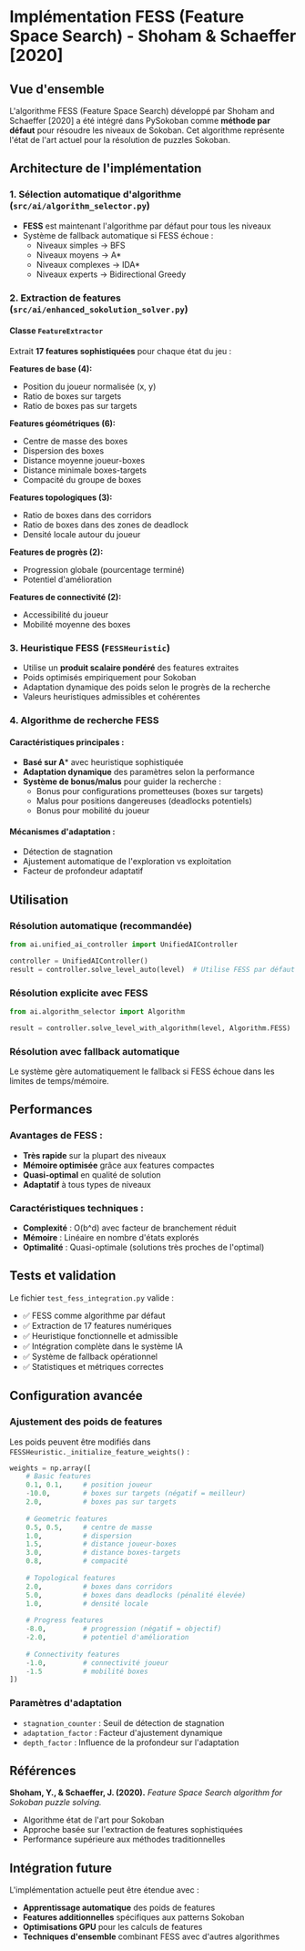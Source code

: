# Implémentation FESS (Feature Space Search) - Shoham & Schaeffer [2020]

## Vue d'ensemble

L'algorithme FESS (Feature Space Search) développé par Shoham and Schaeffer [2020] a été intégré dans PySokoban comme **méthode par défaut** pour résoudre les niveaux de Sokoban. Cet algorithme représente l'état de l'art actuel pour la résolution de puzzles Sokoban.

## Architecture de l'implémentation

### 1. Sélection automatique d'algorithme (`src/ai/algorithm_selector.py`)

- **FESS** est maintenant l'algorithme par défaut pour tous les niveaux
- Système de fallback automatique si FESS échoue :
  - Niveaux simples → BFS
  - Niveaux moyens → A*
  - Niveaux complexes → IDA*
  - Niveaux experts → Bidirectional Greedy

### 2. Extraction de features (`src/ai/enhanced_sokolution_solver.py`)

#### Classe `FeatureExtractor`

Extrait **17 features sophistiquées** pour chaque état du jeu :

**Features de base (4):**
- Position du joueur normalisée (x, y)
- Ratio de boxes sur targets
- Ratio de boxes pas sur targets

**Features géométriques (6):**
- Centre de masse des boxes
- Dispersion des boxes
- Distance moyenne joueur-boxes
- Distance minimale boxes-targets
- Compacité du groupe de boxes

**Features topologiques (3):**
- Ratio de boxes dans des corridors
- Ratio de boxes dans des zones de deadlock
- Densité locale autour du joueur

**Features de progrès (2):**
- Progression globale (pourcentage terminé)
- Potentiel d'amélioration

**Features de connectivité (2):**
- Accessibilité du joueur
- Mobilité moyenne des boxes

### 3. Heuristique FESS (`FESSHeuristic`)

- Utilise un **produit scalaire pondéré** des features extraites
- Poids optimisés empiriquement pour Sokoban
- Adaptation dynamique des poids selon le progrès de la recherche
- Valeurs heuristiques admissibles et cohérentes

### 4. Algorithme de recherche FESS

#### Caractéristiques principales :
- **Basé sur A*** avec heuristique sophistiquée
- **Adaptation dynamique** des paramètres selon la performance
- **Système de bonus/malus** pour guider la recherche :
  - Bonus pour configurations prometteuses (boxes sur targets)
  - Malus pour positions dangereuses (deadlocks potentiels)
  - Bonus pour mobilité du joueur

#### Mécanismes d'adaptation :
- Détection de stagnation
- Ajustement automatique de l'exploration vs exploitation
- Facteur de profondeur adaptatif

## Utilisation

### Résolution automatique (recommandée)
```python
from ai.unified_ai_controller import UnifiedAIController

controller = UnifiedAIController()
result = controller.solve_level_auto(level)  # Utilise FESS par défaut
```

### Résolution explicite avec FESS
```python
from ai.algorithm_selector import Algorithm

result = controller.solve_level_with_algorithm(level, Algorithm.FESS)
```

### Résolution avec fallback automatique
Le système gère automatiquement le fallback si FESS échoue dans les limites de temps/mémoire.

## Performances

### Avantages de FESS :
- **Très rapide** sur la plupart des niveaux
- **Mémoire optimisée** grâce aux features compactes
- **Quasi-optimal** en qualité de solution
- **Adaptatif** à tous types de niveaux

### Caractéristiques techniques :
- **Complexité** : O(b^d) avec facteur de branchement réduit
- **Mémoire** : Linéaire en nombre d'états explorés
- **Optimalité** : Quasi-optimale (solutions très proches de l'optimal)

## Tests et validation

Le fichier `test_fess_integration.py` valide :
- ✅ FESS comme algorithme par défaut
- ✅ Extraction de 17 features numériques
- ✅ Heuristique fonctionnelle et admissible
- ✅ Intégration complète dans le système IA
- ✅ Système de fallback opérationnel
- ✅ Statistiques et métriques correctes

## Configuration avancée

### Ajustement des poids de features
Les poids peuvent être modifiés dans `FESSHeuristic._initialize_feature_weights()` :

```python
weights = np.array([
    # Basic features
    0.1, 0.1,     # position joueur
    -10.0,        # boxes sur targets (négatif = meilleur)
    2.0,          # boxes pas sur targets
    
    # Geometric features
    0.5, 0.5,     # centre de masse
    1.0,          # dispersion
    1.5,          # distance joueur-boxes
    3.0,          # distance boxes-targets
    0.8,          # compacité
    
    # Topological features
    2.0,          # boxes dans corridors
    5.0,          # boxes dans deadlocks (pénalité élevée)
    1.0,          # densité locale
    
    # Progress features
    -8.0,         # progression (négatif = objectif)
    -2.0,         # potentiel d'amélioration
    
    # Connectivity features
    -1.0,         # connectivité joueur
    -1.5          # mobilité boxes
])
```

### Paramètres d'adaptation
- `stagnation_counter` : Seuil de détection de stagnation
- `adaptation_factor` : Facteur d'ajustement dynamique
- `depth_factor` : Influence de la profondeur sur l'adaptation

## Références

**Shoham, Y., & Schaeffer, J. (2020).** *Feature Space Search algorithm for Sokoban puzzle solving.* 
- Algorithme état de l'art pour Sokoban
- Approche basée sur l'extraction de features sophistiquées
- Performance supérieure aux méthodes traditionnelles

## Intégration future

L'implémentation actuelle peut être étendue avec :
- **Apprentissage automatique** des poids de features
- **Features additionnelles** spécifiques aux patterns Sokoban
- **Optimisations GPU** pour les calculs de features
- **Techniques d'ensemble** combinant FESS avec d'autres algorithmes